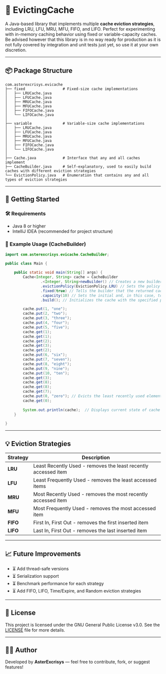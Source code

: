 # 🧠 EvictingCache

A Java-based library that implements multiple **cache eviction strategies**, including LRU, LFU, MRU, MFU, FIFO, and LIFO. Perfect for experimenting with in-memory caching behavior using fixed or variable-capacity caches. Be advised however that this library is in no way ready for production as it is not fully covered by integration and unit tests just yet, so use it at your own discretion.

---

## 📦 Package Structure

```
com.asterexcrisys.evicache
├── fixed                 # Fixed-size cache implementations
│   ├── LRUCache.java
│   ├── LFUCache.java
│   ├── MRUCache.java
│   ├── MFUCache.java
│   ├── FIFOCache.java
│   └── LIFOCache.java
│
├── variable              # Variable-size cache implementations
│   ├── LRUCache.java
│   ├── LFUCache.java
│   ├── MRUCache.java
│   ├── MFUCache.java
│   ├── FIFOCache.java
│   └── LIFOCache.java
│
├── Cache.java            # Interface that any and all caches implement
├── CacheBuilder.java     # Self-explanatory, used to easily build caches with different eviction strategies
└── EvictionPolicy.java   # Enumeration that contains any and all types of eviction strategies
```

---

## 🚀 Getting Started

### 🛠 Requirements
- Java 8 or higher
- IntelliJ IDEA (recommended for project structure)

### 🧪 Example Usage (CacheBuilder)

```java
import com.asterexcrisys.evicache.CacheBuilder;

public class Main {
    
    public static void main(String[] args) {
        Cache<Integer, String> cache = CacheBuilder
                .<Integer, String>newBuilder() // Creates a new builder, Cache<Integer, String> will be its return type in this case
                .evictionPolicy(EvictionPolicy.LRU) // Sets the policy to use when evicting elements from the cache, only applicable to fixed-length caches
                .fixed(true) // Tells the builder that the returned cache should be of the fixed-length version
                .capacity(10) // Sets the initial and, in this case, total capacity to 10
                .build(); // Initializes the cache with the specified parameters

        cache.put(1, "one");
        cache.put(2, "two");
        cache.put(3, "three");
        cache.put(4, "four");
        cache.put(5, "five");
        cache.get(1);
        cache.get(1);
        cache.get(2);
        cache.get(3);
        cache.get(2);
        cache.put(6, "six");
        cache.put(7, "seven");
        cache.put(8, "eight");
        cache.put(9, "nine");
        cache.put(10, "ten");
        cache.get(3);
        cache.get(8);
        cache.get(8);
        cache.get(7);
        cache.put(0, "zero"); // Evicts the least recently used element (4)
        cache.get(0);
        
        System.out.println(cache);  // Displays current state of cache through the overridden toString() method
    }
    
}
```

---

## 💡 Eviction Strategies

| Strategy | Description                                                   |
|----------|---------------------------------------------------------------|
| **LRU**  | Least Recently Used - removes the least recently accessed item |
| **LFU**  | Least Frequently Used - removes the least accessed items      |
| **MRU**  | Most Recently Used - removes the most recently accessed item  |
| **MFU**  | Most Frequently Used - removes the most accessed item         |
| **FIFO** | First In, First Out - removes the first inserted item         |
| **LIFO** | Last In, First Out - removes the last inserted item           |

---

## 📈 Future Improvements
- ⏳ Add thread-safe versions
- ⏳ Serialization support
- ⏳ Benchmark performance for each strategy
- ⏳ Add FIFO, LIFO, Time/Expire, and Random eviction strategies

---

## 📄 License

This project is licensed under the GNU General Public License v3.0. See the [LICENSE](LICENSE) file for more details.

---

## 👨‍💻 Author

Developed by **AsterExcrisys** — feel free to contribute, fork, or suggest features!
